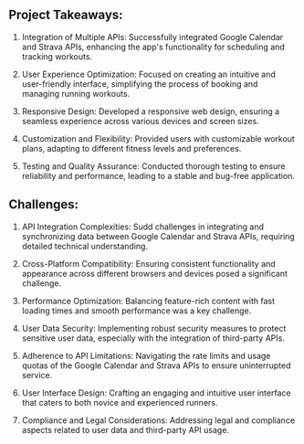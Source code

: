 ## Project Takeaways:

1. Integration of Multiple APIs: Successfully integrated Google Calendar and Strava APIs, enhancing the app's functionality for scheduling and tracking workouts.

2. User Experience Optimization: Focused on creating an intuitive and user-friendly interface, simplifying the process of booking and managing running workouts.

3. Responsive Design: Developed a responsive web design, ensuring a seamless experience across various devices and screen sizes.

4. Customization and Flexibility: Provided users with customizable workout plans, adapting to different fitness levels and preferences.

5. Testing and Quality Assurance: Conducted thorough testing to ensure reliability and performance, leading to a stable and bug-free application.

## Challenges:

1. API Integration Complexities: Sudd challenges in integrating and synchronizing data between Google Calendar and Strava APIs, requiring detailed technical understanding.

2. Cross-Platform Compatibility: Ensuring consistent functionality and appearance across different browsers and devices posed a significant challenge.

3. Performance Optimization: Balancing feature-rich content with fast loading times and smooth performance was a key challenge.

4. User Data Security: Implementing robust security measures to protect sensitive user data, especially with the integration of third-party APIs.

5. Adherence to API Limitations: Navigating the rate limits and usage quotas of the Google Calendar and Strava APIs to ensure uninterrupted service.

6. User Interface Design: Crafting an engaging and intuitive user interface that caters to both novice and experienced runners.

7. Compliance and Legal Considerations: Addressing legal and compliance aspects related to user data and third-party API usage.
